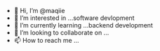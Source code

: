 - 👋 Hi, I’m @maqiie
- 👀 I’m interested in ...software devlopment
- 🌱 I’m currently learning ...backend development
- 💞️ I’m looking to collaborate on ...
- 📫 How to reach me ...

<!---
maqiie/maqiie is a ✨ special ✨ repository because its `README.md` (this file) appears on your GitHub profile.
You can click the Preview link to take a look at your changes.
--->
